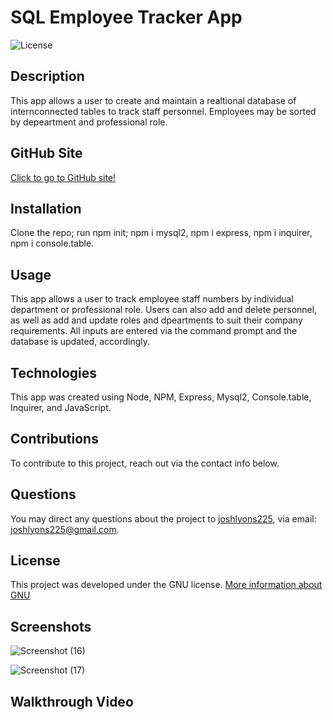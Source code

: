 # SQL Employee Tracker App

![License](https://img.shields.io/badge/License-GNU-brightgreen)


## Description
This app allows a user to create and maintain a realtional database of internconnected tables to track staff personnel. Employees may be sorted by depeartment and professional role.

## GitHub Site
[Click to go to GitHub site!](https://github.com/joshlyons225/sql-legendary-kickdrum)


## Installation
Clone the repo; run npm init; npm i mysql2, npm i express, npm i inquirer, npm i console.table.


## Usage
This app allows a user to track employee staff numbers by individual department or professional role. Users can also add and delete personnel, as well as add and update roles and dpeartments to suit their company requirements. All inputs are entered via the command prompt and the database is updated, accordingly. 

## Technologies
This app was created using Node, NPM, Express, Mysql2, Console.table, Inquirer, and JavaScript.

## Contributions
To contribute to this project, reach out via the contact info below.


## Questions
You may direct any questions about the project to [joshlyons225](https://github.com/joshlyons225), via email: [joshlyons225@gmail.com](mailto:joshlyons225@gmail.com).


## License 
This project was developed under the GNU license.
[More information about GNU](https://opensource.org/licenses/GNU)

## Screenshots
![Screenshot (16)](https://user-images.githubusercontent.com/95392565/158074952-aae03224-1d1b-4f9f-9250-921ae61841e7.png)

![Screenshot (17)](https://user-images.githubusercontent.com/95392565/158074957-fb22dea9-a142-4678-b055-9dcd380eda7e.png)

## Walkthrough Video